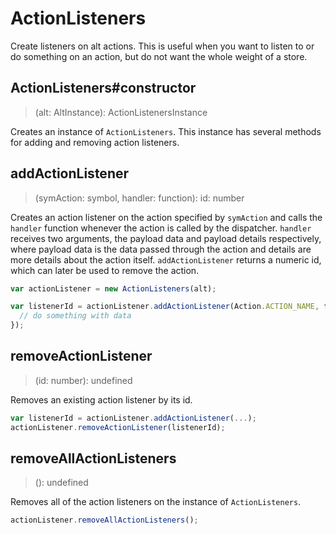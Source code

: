 # ActionListeners

Create listeners on alt actions. This is useful when you want to listen to or do something on an action, but do not want the whole weight of a store.

## ActionListeners#constructor

> (alt: AltInstance): ActionListenersInstance

Creates an instance of `ActionListeners`. This instance has several methods for adding and removing action listeners.

## addActionListener

> (symAction: symbol, handler: function): id: number

Creates an action listener on the action specified by `symAction` and calls the `handler` function whenever the action is called by the dispatcher. `handler` receives two arguments, the payload data and payload details respectively, where payload data is the data passed through the action and details are more details about the action itself. `addActionListener` returns a numeric id, which can later be used to remove the action.

```js
var actionListener = new ActionListeners(alt);

var listenerId = actionListener.addActionListener(Action.ACTION_NAME, function(data, details) {
  // do something with data
});
```

## removeActionListener

> (id: number): undefined

Removes an existing action listener by its id.

```js
var listenerId = actionListener.addActionListener(...);
actionListener.removeActionListener(listenerId);
```

## removeAllActionListeners

> (): undefined

Removes all of the action listeners on the instance of `ActionListeners`.

```js
actionListener.removeAllActionListeners();
```
